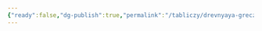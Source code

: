 ```yaml
---
{"ready":false,"dg-publish":true,"permalink":"/tabliczy/drevnyaya-grecziya/laokoon-i-ego-synovya/","dgPassFrontmatter":true}
---
```



